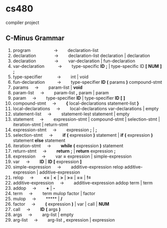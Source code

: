 # cs480
compiler project


## C-Minus Grammar

1.   program              &nbsp;&nbsp;&nbsp;&nbsp;&nbsp;&nbsp;&nbsp;&nbsp;&nbsp;&nbsp;&nbsp;&nbsp;&nbsp;&nbsp;&nbsp;&nbsp;&nbsp; -> &nbsp;&nbsp;&nbsp;&nbsp;&nbsp;&nbsp;     declaration-list
2.   declaration          &nbsp;&nbsp;&nbsp;&nbsp;&nbsp;&nbsp;&nbsp;&nbsp;&nbsp;&nbsp;&nbsp;&nbsp;&nbsp; -> &nbsp;&nbsp;&nbsp;&nbsp;&nbsp;&nbsp;     declaration-list declaration | declaration
3.   declaration          &nbsp;&nbsp;&nbsp;&nbsp;&nbsp;&nbsp;&nbsp;&nbsp;&nbsp;&nbsp;&nbsp;&nbsp;&nbsp; -> &nbsp;&nbsp;&nbsp;&nbsp;&nbsp;&nbsp;      var-declaration | fun-declaration
4.   var-declaration      &nbsp;&nbsp;&nbsp;&nbsp;&nbsp;&nbsp;&nbsp;&nbsp;&nbsp; -> &nbsp;&nbsp;&nbsp;&nbsp;&nbsp;&nbsp;      type-specific **ID** **;** | type-specific ID **[** **NUM** **]** **;**
5.   type-specifier       &nbsp;&nbsp;&nbsp;&nbsp;&nbsp;&nbsp;&nbsp;&nbsp;&nbsp;&nbsp; -> &nbsp;&nbsp;&nbsp;&nbsp;&nbsp;&nbsp;      int | void
6.   fun-declaration      &nbsp;&nbsp;&nbsp;&nbsp;&nbsp;&nbsp;&nbsp;&nbsp; -> &nbsp;&nbsp;&nbsp;&nbsp;&nbsp;&nbsp;      type-specifier **ID** **(** params **)** compound-stmt
7.   params               &nbsp;&nbsp;&nbsp; -> &nbsp;&nbsp;&nbsp;&nbsp;&nbsp;&nbsp;      param-list | **void**
8.   param-list           &nbsp;&nbsp;&nbsp; -> &nbsp;&nbsp;&nbsp;&nbsp;&nbsp;&nbsp;      param-list **,** param | param
9.   param                &nbsp;&nbsp;&nbsp; -> &nbsp;&nbsp;&nbsp;&nbsp;&nbsp;&nbsp;      type-specifier **ID** | type-specifier **ID** **[** **]**
10.  compound-stmt        &nbsp;&nbsp;&nbsp; -> &nbsp;&nbsp;&nbsp;&nbsp;&nbsp;&nbsp;      **{** local-declarations statement-list **}**
11.  local-declarations   &nbsp;&nbsp;&nbsp; -> &nbsp;&nbsp;&nbsp;&nbsp;&nbsp;&nbsp;      local-declarations var-declarations | empty
12.  statement-list       &nbsp;&nbsp;&nbsp; -> &nbsp;&nbsp;&nbsp;&nbsp;&nbsp;&nbsp;     statement-lest statement | empty
13.  statement            &nbsp;&nbsp;&nbsp; -> &nbsp;&nbsp;&nbsp;&nbsp;&nbsp;&nbsp;      expression-stmt | compound-stmt | selection-stmt | iteration-stmt | return-stmt
14.  expression-stmt      &nbsp;&nbsp;&nbsp; -> &nbsp;&nbsp;&nbsp;&nbsp;&nbsp;&nbsp;      expression **;** | **;**
15.  selection-stmt       &nbsp;&nbsp;&nbsp; -> &nbsp;&nbsp;&nbsp;&nbsp;&nbsp;&nbsp;      **if** **(** expression **)** statement | **if** **(** expression **)** statement **else** statement
16.  iteration-stmt       &nbsp;&nbsp;&nbsp; -> &nbsp;&nbsp;&nbsp;&nbsp;&nbsp;&nbsp;      **while** **(** expression **)** statement
17.  return-stmt          &nbsp;&nbsp;&nbsp; -> &nbsp;&nbsp;&nbsp;&nbsp;&nbsp;&nbsp;      **return** **;** | **return** expression **;**
18.  expression           &nbsp;&nbsp;&nbsp; -> &nbsp;&nbsp;&nbsp;&nbsp;&nbsp;&nbsp;      var **=** expression | simple-expression
19.  var                  &nbsp;&nbsp;&nbsp; -> &nbsp;&nbsp;&nbsp;&nbsp;&nbsp;&nbsp;      **ID** | **ID** **[** expression **]**
20.  simple-expression    &nbsp;&nbsp;&nbsp; -> &nbsp;&nbsp;&nbsp;&nbsp;&nbsp;&nbsp;      additive-expression relop additive-expression | additive-expression
21.  relop                &nbsp;&nbsp;&nbsp; -> &nbsp;&nbsp;&nbsp;&nbsp;&nbsp;&nbsp;      **<=** | **<** | **>** | **>=** | **==** | **!=**
22.  additive-expression  &nbsp;&nbsp;&nbsp; -> &nbsp;&nbsp;&nbsp;&nbsp;&nbsp;&nbsp;      additive-expression addop term | term
23.  addop                &nbsp;&nbsp;&nbsp; -> &nbsp;&nbsp;&nbsp;&nbsp;&nbsp;&nbsp;      **+** | **-**
24.  term                 &nbsp;&nbsp;&nbsp; -> &nbsp;&nbsp;&nbsp;&nbsp;&nbsp;&nbsp;      term mulop factor | factor
25.  mulop                &nbsp;&nbsp;&nbsp; -> &nbsp;&nbsp;&nbsp;&nbsp;&nbsp;&nbsp;      ***** | **/**
26.  factor               &nbsp;&nbsp;&nbsp; -> &nbsp;&nbsp;&nbsp;&nbsp;&nbsp;&nbsp;      **(** expression **)** | var | call | **NUM**
27.  call                 &nbsp;&nbsp;&nbsp; -> &nbsp;&nbsp;&nbsp;&nbsp;&nbsp;&nbsp;      **ID** **(** args **)**
28.  args                 &nbsp;&nbsp;&nbsp; -> &nbsp;&nbsp;&nbsp;&nbsp;&nbsp;&nbsp;      arg-list | empty
29.  arg-list             &nbsp;&nbsp;&nbsp; -> &nbsp;&nbsp;&nbsp;&nbsp;&nbsp;&nbsp;      arg-list **,** expression | expression
